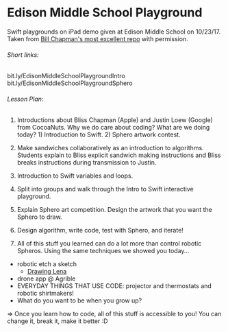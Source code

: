 # Edison Middle School Playground
Swift playgrounds on iPad demo given at Edison Middle School on 10/23/17.  Taken from [Bill Chapman's most excellent repo](https://github.com/wlchapman13/Joy-In-Learning-Swift-Playgrounds) with permission.

###### Short links:
bit.ly/EdisonMiddleSchoolPlaygroundIntro
bit.ly/EdisonMiddleSchoolPlaygroundSphero

###### Lesson Plan:
1. Introductions about Bliss Chapman (Apple) and Justin Loew (Google) from CocoaNuts.  Why we do care about coding?  What are we doing today?  1) Introduction to Swift.  2) Sphero artwork contest.

2. Make sandwiches collaboratively as an introduction to algorithms.  Students explain to Bliss explicit sandwich making instructions and Bliss breaks instructions during transmission to Justin.

3. Introduction to Swift variables and loops.

4. Split into groups and walk through the Intro to Swift interactive playground.

5. Explain Sphero art competition. Design the artwork that you want the Sphero to draw.

6. Design algorithm, write code, test with Sphero, and iterate!

7. All of this stuff you learned can do a lot more than control robotic Spheros. Using the same techniques we showed you today…
  - robotic etch a sketch
    - [Drawing Lena](https://youtu.be/g2L0wQGVS88)
  - drone app @ Agrible
  - EVERYDAY THINGS THAT USE CODE: projector and thermostats and robotic shirtmakers!
  - What do you want to be when you grow up?

  => Once you learn how to code, all of this stuff is accessible to you! You can change it, break it, make it better :D
